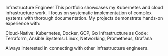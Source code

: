 Infrastructure Engineer
This portfolio showcases my Kubernetes and cloud infrastructure work. I focus on systematic implementation of complex systems with thorough documentation.
My projects demonstrate hands-on experience with:

Cloud-Native: Kubernetes, Docker, GCP, Go
Infrastructure as Code: Terraform, Ansible
Systems: Linux, Networking, Prometheus, Grafana

Always interested in connecting with other infrastructure engineers.
